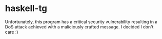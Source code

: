 # haskell-tg
Unfortunately, this program has a critical security vulnerability resulting in a DoS attack achieved with a maliciously crafted message.
I decided I don't care :)
